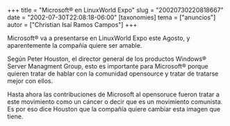 +++
title = "Microsoft® en LinuxWorld Expo"
slug = "20020730220818667"
date = "2002-07-30T22:08:18-06:00"
[taxonomies]
tema = ["anuncios"]
autor = ["Christian Isaí Ramos Campos"]
+++

Microsoft® va a presentarse en LinuxWorld Expo este Agosto, y
aparentemente la compañía quiere ser amable.

Según Peter Houston, el director general de los productos Windows®
Server Managment Group, esto es importante para Microsoft® porque
quieren tratar de hablar con la comunidad opensource y tratar de
tratarse mejor con ellos.

Hasta ahora las contribuciones de Microsoft al opensoruce fueron tratar
a este movimiento como un cáncer o decir que es un movimiento comunista.
Es por eso dice Houston que la compañía quiere cambiar esta imagen que
tiene.

